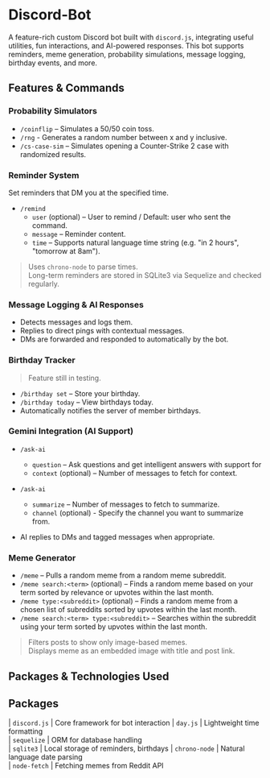# Discord-Bot
A feature-rich custom Discord bot built with `discord.js`, integrating useful utilities, fun interactions, and AI-powered responses. This bot supports reminders, meme generation, probability simulations, message logging, birthday events, and more.

## Features & Commands

### Probability Simulators
- `/coinflip` – Simulates a 50/50 coin toss.
- `/rng` - Generates a random number between x and y inclusive.
- `/cs-case-sim` – Simulates opening a Counter-Strike 2 case with randomized results.

### Reminder System
Set reminders that DM you at the specified time.
- `/remind`  
  - `user` (optional) – User to remind / Default: user who sent the command.   
  - `message` – Reminder content.  
  - `time` – Supports natural language time string (e.g. "in 2 hours", "tomorrow at 8am").

> Uses `chrono-node` to parse times.  
> Long-term reminders are stored in SQLite3 via Sequelize and checked regularly.

### Message Logging & AI Responses
- Detects messages and logs them.
- Replies to direct pings with contextual messages.
- DMs are forwarded and responded to automatically by the bot.

### Birthday Tracker 
> Feature still in testing.
- `/birthday set` – Store your birthday.
- `/birthday today` – View birthdays today.
- Automatically notifies the server of member birthdays.

### Gemini Integration (AI Support)
- `/ask-ai` 
  - `question` – Ask questions and get intelligent answers with support for 
  - `context` (optional) – Number of messages to fetch for context.

- `/ask-ai` 
  - `summarize` – Number of messages to fetch to summarize.
  - `channel` (optional) - Specify the channel you want to summarize from.

- AI replies to DMs and tagged messages when appropriate.

### Meme Generator
- `/meme` – Pulls a random meme from a random meme subreddit.
- `/meme search:<term>` (optional) – Finds a random meme based on your term sorted by relevance or upvotes within the last month.
- `/meme type:<subreddit>` (optional) – Finds a random meme from a chosen list of subreddits sorted by upvotes within the last month.
- `/meme search:<term> type:<subreddit>` – Searches within the subreddit using your term sorted by upvotes within the last month.

> Filters posts to show only image-based memes.  
> Displays meme as an embedded image with title and post link.

## Packages & Technologies Used
Packages 
--------------------------------------------------
| `discord.js`    | Core framework for bot interaction 
| `day.js`        | Lightweight time formatting      
| `sequelize`     | ORM for database handling        
| `sqlite3`       | Local storage of reminders, birthdays 
| `chrono-node`   | Natural language date parsing    
| `node-fetch`    | Fetching memes from Reddit API
